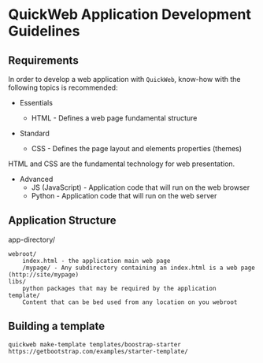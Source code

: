 QuickWeb Application Development Guidelines
===========================================

Requirements
-------------

In order to develop a web application with `QuickWeb`, know-how with the following topics is recommended:

* Essentials
    * HTML - Defines a web page fundamental structure

* Standard
    * CSS - Defines the page layout and elements properties (themes)

HTML and CSS are the fundamental technology for web presentation.

* Advanced
    * JS (JavaScript) - Application code that will run on the web browser
    * Python - Application code that  will run on the web server


Application Structure
---------------------
app-directory/

    webroot/
        index.html - the application main web page
        /mypage/ - Any subdirectory containing an index.html is a web page (http://site/mypage)
    libs/
        python packages that may be required by the application
    template/
        Content that can be bed used from any location on you webroot

Building a template
-------------------
    quickweb make-template templates/boostrap-starter https://getbootstrap.com/examples/starter-template/
